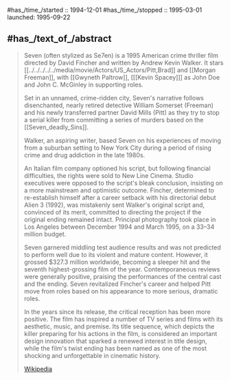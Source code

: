 
#has_/time_/started  :: 1994-12-01
#has_/time_/stopped  :: 1995-03-01
launched: 1995-09-22 

## #has_/text_of_/abstract 

> Seven (often stylized as Se7en) is a 1995 American crime thriller film directed by David Fincher 
> and written by Andrew Kevin Walker. 
> It stars [[../../../../../media/movie/Actors/US_Actors/Pitt,Brad]] and [[Morgan Freeman]], with [[Gwyneth Paltrow]], [[[Kevin Spacey]]] as John Doe 
> and John C. McGinley in supporting roles. 
> 
> Set in an unnamed, crime-ridden city, 
> Seven's narrative follows disenchanted, nearly retired detective William Somerset (Freeman) 
> and his newly transferred partner David Mills (Pitt) 
> as they try to stop a serial killer from committing a series of murders 
> based on the [[Seven_deadly_Sins]].
>
> Walker, an aspiring writer, based Seven on his experiences of 
> moving from a suburban setting to New York City 
> during a period of rising crime and drug addiction in the late 1980s. 
> 
> An Italian film company optioned his script, but following financial difficulties, 
> the rights were sold to New Line Cinema. 
> Studio executives were opposed to the script's bleak conclusion, 
> insisting on a more mainstream and optimistic outcome. 
> Fincher, determined to re-establish himself after a career setback 
> with his directorial debut Alien 3 (1992), was mistakenly sent Walker's original script and, 
> convinced of its merit, committed to directing the project 
> if the original ending remained intact. 
> Principal photography took place in Los Angeles between December 1994 and March 1995, 
> on a $33–$34 million budget.
>
> Seven garnered middling test audience results and was not predicted to perform well due to its violent and mature content. However, it grossed $327.3 million worldwide, becoming a sleeper hit and the seventh highest-grossing film of the year. Contemporaneous reviews were generally positive, praising the performances of the central cast and the ending. Seven revitalized Fincher's career and helped Pitt move from roles based on his appearance to more serious, dramatic roles.
>
> In the years since its release, the critical reception has been more positive. The film has inspired a number of TV series and films with its aesthetic, music, and premise. Its title sequence, which depicts the killer preparing for his actions in the film, is considered an important design innovation that sparked a renewed interest in title design, while the film's twist ending has been named as one of the most shocking and unforgettable in cinematic history.
>
> [Wikipedia](https://en.wikipedia.org/wiki/Seven%20(1995%20film))



